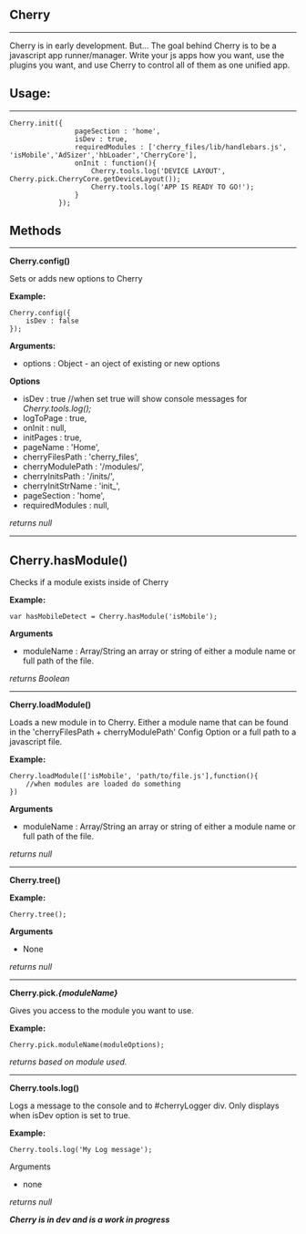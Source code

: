 Cherry
------


----------


Cherry is in early development. But... The goal behind Cherry is to be a javascript app runner/manager. Write your js apps how you want, use the plugins you want, and use Cherry to control all of them as one unified app.

Usage:
------


----------


    Cherry.init({
					pageSection : 'home',
					isDev : true,
					requiredModules : ['cherry_files/lib/handlebars.js', 'isMobile','AdSizer','hbLoader','CherryCore'],
					onInit : function(){
						Cherry.tools.log('DEVICE LAYOUT', Cherry.pick.CherryCore.getDeviceLayout());
						Cherry.tools.log('APP IS READY TO GO!');
					}
				});
			

Methods
-------


----------

**Cherry.config()**


 
Sets or adds new options to Cherry

**Example:**

    Cherry.config({
        isDev : false
    });
    
**Arguments:**
    

 - options : Object - an oject of existing or new options

**Options**

 - isDev : true //when set true will show console messages for *Cherry.tools.log();*
 - logToPage : true, 		
 - onInit : null, 		
 - initPages : true,
 - pageName : 'Home',
 - cherryFilesPath : 'cherry_files',
 - cherryModulePath : '/modules/', 		
 - cherryInitsPath : '/inits/',
 - cherryInitStrName : 'init_', 		
 - pageSection : 'home',
 - requiredModules : null,

 
 *returns null*   


----------

Cherry.hasModule()
------------------

Checks if a module exists inside of Cherry

**Example:**

    var hasMobileDetect = Cherry.hasModule('isMobile');

**Arguments**
 - moduleName  : Array/String an array or string of either a module name
   or full path of the file.

*returns Boolean*


----------


**Cherry.loadModule()**

Loads a new module in to Cherry. Either a module name that can be found in the 'cherryFilesPath + cherryModulePath' Config Option or a full path to a javascript file.

**Example:**

    Cherry.loadModule(['isMobile', 'path/to/file.js'],function(){
        //when modules are loaded do something
    })
**Arguments**

 - moduleName  : Array/String an array or string of either a module name
   or full path of the file.

*returns null*


----------


**Cherry.tree()**

**Example:**

    Cherry.tree();

**Arguments**

 - None

*returns null*


----------
**Cherry.pick.*{moduleName}***

Gives you access to the module you want to use.

**Example:**

    Cherry.pick.moduleName(moduleOptions);
    
*returns based on module used.*


----------
**Cherry.tools.log()**

Logs a message to the console and to #cherryLogger div. Only displays when isDev option is set to true.

**Example:**

    Cherry.tools.log('My Log message');
    
Arguments

 - none

*returns null*


***Cherry is in dev and is a work in progress***
